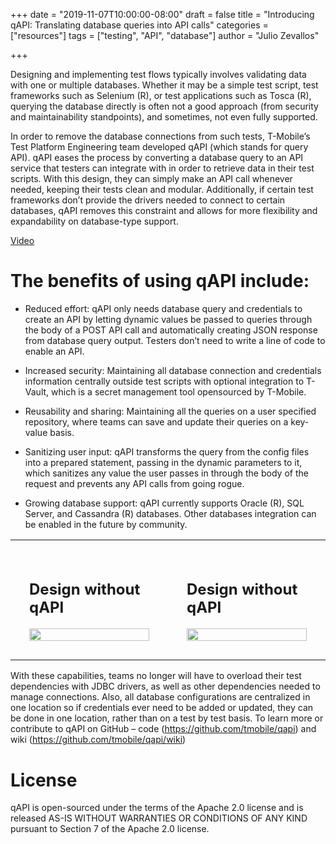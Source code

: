 +++
date = "2019-11-07T10:00:00-08:00"
draft = false
title = "Introducing qAPI: Translating database queries into API calls"
categories = ["resources"]
tags = ["testing", "API", "database"]
author = "Julio Zevallos"

+++

Designing and implementing test flows typically involves validating data with one or multiple databases. 
Whether it may be a simple test script, test frameworks such as Selenium (R), or test applications such as Tosca (R), querying the database directly is often not a good approach (from security and maintainability standpoints), and sometimes, not even fully supported.

In order to remove the database connections from such tests, T-Mobile’s Test Platform Engineering team developed qAPI (which stands for query API). qAPI eases the process by converting a database query to an API service that testers can integrate with in order to retrieve data in their test scripts. With this design, they can simply make an API call whenever needed, keeping their tests clean and modular. Additionally, if certain test frameworks don’t provide the drivers needed to connect to certain databases, qAPI removes this constraint and allows for more flexibility and expandability on database-type support.

[Video](https://www.youtube.com/watch?v=IRU-AcRGL74&feature=youtu.be)

# The benefits of using qAPI include:

- Reduced effort: qAPI only needs database query and credentials to create an API by letting dynamic values be passed to queries through the body of a POST API call and automatically creating JSON response from database query output. Testers don’t need to write a line of code to enable an API.

- Increased security: Maintaining all database connection and credentials information centrally outside test scripts with optional integration to T-Vault, which is a secret management tool opensourced by T-Mobile.

- Reusability and sharing: Maintaining all the queries on a user specified repository, where teams can save and update their queries on a key-value basis.

- Sanitizing user input: qAPI transforms the query from the config files into a prepared statement, passing in the dynamic parameters to it, which sanitizes any value the user passes in through the body of the request and prevents any API calls from going rogue.

- Growing database support: qAPI currently supports Oracle (R), SQL Server, and Cassandra (R) databases. Other databases integration can be enabled in the future by community. 

<table>
 <tr>
    <td style="padding: 30px; width: 50%; vertical-align: top;">
        <h2>Design without qAPI</h2>
        <image style="width:100%" src="https://raw.githubusercontent.com/tmobile/qapi/master/misc/without%20qAPI.png" />
    </td>
    <td style="padding: 30px;   width: 50%; vertical-align: top;">
        <h2>Design without qAPI</h2>    
        <image style="width:100%" src="https://raw.githubusercontent.com/tmobile/qapi/master/misc/with%20qAPI.png" />
    </td>
    </td>
 </tr>
</table>
 
With these capabilities, teams no longer will have to overload their test dependencies with JDBC drivers, as well as other dependencies needed to manage connections. Also, all database configurations are centralized in one location so if credentials ever need to be added or updated, they can be done in one location, rather than on a test by test basis. To learn more or contribute to qAPI on GitHub – code (https://github.com/tmobile/qapi) and wiki (https://github.com/tmobile/qapi/wiki)  

# License

qAPI is open-sourced under the terms of the Apache 2.0 license and is released AS-IS WITHOUT WARRANTIES OR CONDITIONS OF ANY KIND pursuant to Section 7 of the Apache 2.0 license.
